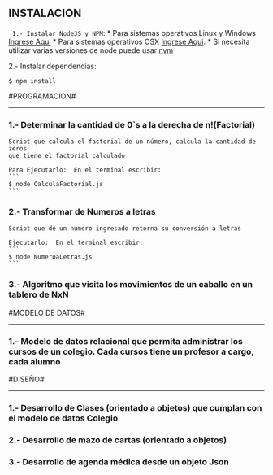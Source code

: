## INSTALACION  ##
`
1.- Instalar NodeJS y NPM`: 
	* Para sistemas operativos Linux 	y Windows [Ingrese Aqui](http://www.w3resource.com/node.js/installing-node.js-windows-and-linux.php)
	* Para sistemas operativos OSX [Ingrese Aqui](https://coolestguidesontheplanet.com/installing-node-js-on-macos/). 
	* Si necesita utilizar varias versiones de node puede usar [nvm](https://github.com/creationix/nvm)

2.- Instalar dependencias:   
```
$ npm install
```


#PROGRAMACION#
___________________________________________________________________________

### 1.- Determinar la cantidad de 0`s a la derecha de n!(Factorial) ###
	
	Script que calcula el factorial de un número, calcula la cantidad de zeros
	que tiene el factorial calculado
	
	Para Ejecutarlo:  En el terminal escribir:
	```
	$ node CalculaFactorial.js
	```


### 2.- Transformar de Numeros a letras ###

	Script que de un numero ingresado retorna su conversión a letras

	Ejecutarlo:  En el terminal escribir:
	```
	$ node NumeroaLetras.js
	```



### 3.- Algoritmo que visita los movimientos de un caballo en un tablero de NxN ###


#MODELO DE DATOS#
___________________________________________________________________________

### 1.- Modelo de datos relacional que permita administrar los cursos de un colegio. Cada cursos tiene un profesor a cargo, cada alumno 



#DISEÑO#
___________________________________________________________________________

### 1.- Desarrollo de Clases (orientado a objetos) que cumplan con el modelo de datos Colegio

### 2.- Desarrollo de mazo de cartas (orientado a objetos)

### 3.- Desarrollo de agenda médica desde un objeto Json



